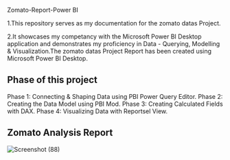 Zomato-Report-Power BI

   1.This repository serves as my documentation for the zomato datas Project.

   2.It showcases my competancy with the Microsoft Power BI Desktop application and demonstrates my proficiency in Data - Querying, Modelling & Visualization.The zomato datas Project Report has been created using Microsoft Power BI Desktop.


## Phase of this project

Phase 1: Connecting & Shaping Data using PBI Power Query Editor.
Phase 2: Creating the Data Model using PBI Mod.
Phase 3: Creating Calculated Fields with DAX.
Phase 4: Visualizing Data with Reportsel View.
## Zomato Analysis Report

![Screenshot (88)](https://github.com/user-attachments/assets/a3af3ddb-c665-43fd-b38c-9530708a4229)
